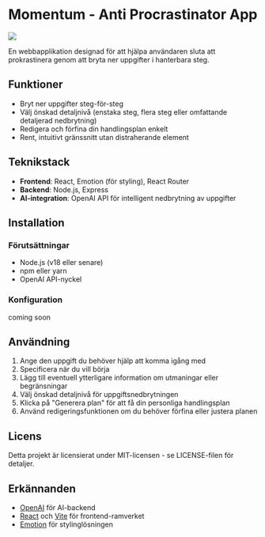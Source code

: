 # Momentum - Anti Procrastinator App

![]([client/public/momentum-logo.svg](https://media.giphy.com/media/v1.Y2lkPTc5MGI3NjExdTI5em1udW55cW5ubGYyMjI5ajJnMmd0cmkwMW95bHI0NzJma3BuaiZlcD12MV9naWZzX3NlYXJjaCZjdD1n/2aZLNmCeHq29G/giphy.gif))

En webbapplikation designad för att hjälpa användaren sluta att prokrastinera genom att bryta ner uppgifter i hanterbara steg.

## Funktioner

- Bryt ner uppgifter steg-för-steg 
- Välj önskad detaljnivå (enstaka steg, flera steg eller omfattande detaljerad nedbrytning)
- Redigera och förfina din handlingsplan enkelt
- Rent, intuitivt gränssnitt utan distraherande element

## Teknikstack

- **Frontend**: React, Emotion (för styling), React Router
- **Backend**: Node.js, Express
- **AI-integration**: OpenAI API för intelligent nedbrytning av uppgifter

## Installation

### Förutsättningar

- Node.js (v18 eller senare)
- npm eller yarn
- OpenAI API-nyckel

### Konfiguration

coming soon

## Användning

1. Ange den uppgift du behöver hjälp att komma igång med
2. Specificera när du vill börja
3. Lägg till eventuell ytterligare information om utmaningar eller begränsningar
4. Välj önskad detaljnivå för uppgiftsnedbrytningen
5. Klicka på "Generera plan" för att få din personliga handlingsplan
6. Använd redigeringsfunktionen om du behöver förfina eller justera planen

## Licens

Detta projekt är licensierat under MIT-licensen - se LICENSE-filen för detaljer.

## Erkännanden

- [OpenAI](https://openai.com/) för AI-backend
- [React](https://reactjs.org/) och [Vite](https://vitejs.dev/) för frontend-ramverket
- [Emotion](https://emotion.sh/) för stylinglösningen
